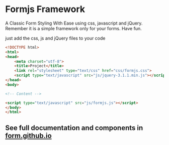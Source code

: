 # Formjs Framework
A Classic Form Styling With Ease using css, javascript and jQuery. Remember it is a simple framework only for your forms. Have fun.

just add the css, js and jQuery files to your code

```html
<!DOCTYPE html>
<html>
<head>
	<meta charset="utf-8">
	<title>Project</title>
	<link rel="stylesheet" type="text/css" href="css/formjs.css">
	<script type="text/javascript" src="js/jquery-3.1.1.min.js"></script>
</head>
<body>

<!-- Content -->

<script type="text/javascript" src="js/formjs.js"></script>
</body>
</html>
```

## See full documentation and components in [form.github.io](http://form.github.io)
